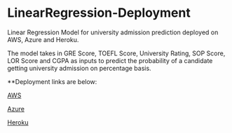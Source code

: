 # LinearRegression-Deployment
Linear Regression Model for university admission prediction deployed on AWS, Azure and Heroku.

The model takes in GRE Score, TOEFL Score, University Rating, SOP Score, LOR Score and CGPA as inputs to predict the probability of a candidate getting university admission on percentage basis. 

**Deployment links are below:

[AWS](http://linearregressiondeploy-env.eba-9jdrquhj.eu-west-1.elasticbeanstalk.com)

[Azure](https://linearregression-deploy.azurewebsites.net)

[Heroku](https://linearregression-deploy.herokuapp.com)
